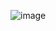 ![image](https://github.com/Rahul-chaurasiya/Leetcode-Practice-Problem/assets/77222540/e792710d-ea32-4f87-b827-84ccd9b5cd65)
